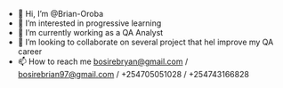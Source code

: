- 👋 Hi, I’m @Brian-Oroba
- 👀 I’m interested in progressive learning
- 🌱 I’m currently working as a QA Analyst
- 💞️ I’m looking to collaborate on several project that hel improve my QA career
- 📫 How to reach me bosirebryan@gmail.com / bosirebrian97@gmail.com / +254705051028 / +254743166828

<!---
Brian-Oroba/Brian-Oroba is a ✨ special ✨ repository because its `README.md` (this file) appears on your GitHub profile.
You can click the Preview link to take a look at your changes.
--->
